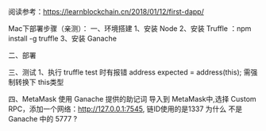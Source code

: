 阅读参考：https://learnblockchain.cn/2018/01/12/first-dapp/


Mac下部署步骤（亲测）：
一、环境搭建
1、安装 Node
2、安装 Truffle ：npm install -g truffle
3、安装 Ganache

二、部署



三、测试
 1、执行 truffle test 时有报错
   address expected = address(this);  需强制转换下 this类型



四、MetaMask
   使用 Ganache 提供的助记词 导入到 MetaMask中,选择 Custom RPC，添加一个网络：http://127.0.0.1:7545, 
   链ID使用的是1337 为什么 不是Ganache 中的 5777 ?
